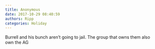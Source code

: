 ```yaml
---
title: Anonymous
date: 2017-10-29 08:40:59
authors: Ripp
categories: Holiday
---
```


 Burrell and his bunch aren’t going to jail. The group that owns them also own the AG